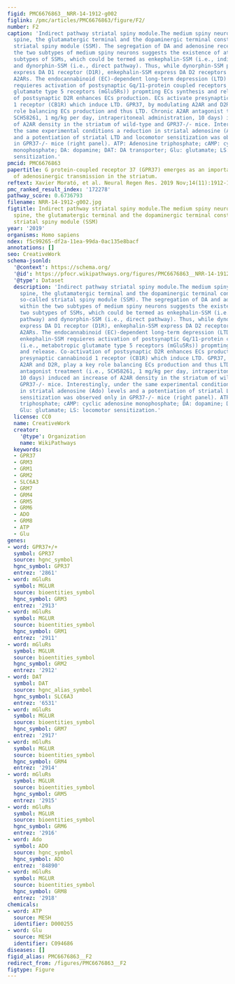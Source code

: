 ```yaml
---
figid: PMC6676863__NRR-14-1912-g002
figlink: /pmc/articles/PMC6676863/figure/F2/
number: F2
caption: 'Indirect pathway striatal spiny module.The medium spiny neuron dendritic
  spine, the glutamatergic terminal and the dopaminergic terminal constitute the so-called
  striatal spiny module (SSM). The segregation of DA and adenosine receptors within
  the two subtypes of medium spiny neurons suggests the existence of at least two
  subtypes of SSMs, which could be termed as enkephalin-SSM (i.e., indirect pathway)
  and dynorphin-SSM (i.e., direct pathway). Thus, while dynorphin-SSM predominantly
  express DA D1 receptor (D1R), enkephalin-SSM express DA D2 receptors (D2Rs) and
  A2ARs. The endocannabinoid (EC)-dependent long-term depression (LTD) model at enkephalin-SSM
  requieres activation of postsynaptic Gq/11-protein coupled receptors (i.e., metabotropic
  glutamate type 5 receptors (mGlu5Rs)) propmting ECs synthesis and release. Co-activation
  of postsynaptic D2R enhances ECs production. ECs activate presynaptic cannabinoid
  1 receptor (CB1R) which induce LTD. GPR37, by modulating A2AR and D2R, play a key
  role balancing ECs production and thus LTD. Chronic A2AR antagonist treatment (i.e.,
  SCH58261, 1 mg/kg per day, intraperitoneal administration, 10 days) induced an increase
  of A2AR density in the striatum of wild-type and GPR37-/- mice. Interestingly, under
  the same experimental conditions a reduction in striatal adenosine (Ado) levels
  and a potentiation of striatal LTD and locomotor sensitization was observed only
  in GPR37-/- mice (right panel). ATP: Adenosine triphosphate; cAMP: cyclic adenosine
  monophosphate; DA: dopamine; DAT: DA transporter; Glu: glutamate; LS: locomotor
  sensitization.'
pmcid: PMC6676863
papertitle: G protein-coupled receptor 37 (GPR37) emerges as an important modulator
  of adenosinergic transmission in the striatum.
reftext: Xavier Morató, et al. Neural Regen Res. 2019 Nov;14(11):1912-1914.
pmc_ranked_result_index: '172278'
pathway_score: 0.6736793
filename: NRR-14-1912-g002.jpg
figtitle: Indirect pathway striatal spiny module.The medium spiny neuron dendritic
  spine, the glutamatergic terminal and the dopaminergic terminal constitute the so-called
  striatal spiny module (SSM)
year: '2019'
organisms: Homo sapiens
ndex: f5c99265-df2a-11ea-99da-0ac135e8bacf
annotations: []
seo: CreativeWork
schema-jsonld:
  '@context': https://schema.org/
  '@id': https://pfocr.wikipathways.org/figures/PMC6676863__NRR-14-1912-g002.html
  '@type': Dataset
  description: 'Indirect pathway striatal spiny module.The medium spiny neuron dendritic
    spine, the glutamatergic terminal and the dopaminergic terminal constitute the
    so-called striatal spiny module (SSM). The segregation of DA and adenosine receptors
    within the two subtypes of medium spiny neurons suggests the existence of at least
    two subtypes of SSMs, which could be termed as enkephalin-SSM (i.e., indirect
    pathway) and dynorphin-SSM (i.e., direct pathway). Thus, while dynorphin-SSM predominantly
    express DA D1 receptor (D1R), enkephalin-SSM express DA D2 receptors (D2Rs) and
    A2ARs. The endocannabinoid (EC)-dependent long-term depression (LTD) model at
    enkephalin-SSM requieres activation of postsynaptic Gq/11-protein coupled receptors
    (i.e., metabotropic glutamate type 5 receptors (mGlu5Rs)) propmting ECs synthesis
    and release. Co-activation of postsynaptic D2R enhances ECs production. ECs activate
    presynaptic cannabinoid 1 receptor (CB1R) which induce LTD. GPR37, by modulating
    A2AR and D2R, play a key role balancing ECs production and thus LTD. Chronic A2AR
    antagonist treatment (i.e., SCH58261, 1 mg/kg per day, intraperitoneal administration,
    10 days) induced an increase of A2AR density in the striatum of wild-type and
    GPR37-/- mice. Interestingly, under the same experimental conditions a reduction
    in striatal adenosine (Ado) levels and a potentiation of striatal LTD and locomotor
    sensitization was observed only in GPR37-/- mice (right panel). ATP: Adenosine
    triphosphate; cAMP: cyclic adenosine monophosphate; DA: dopamine; DAT: DA transporter;
    Glu: glutamate; LS: locomotor sensitization.'
  license: CC0
  name: CreativeWork
  creator:
    '@type': Organization
    name: WikiPathways
  keywords:
  - GPR37
  - GRM3
  - GRM1
  - GRM2
  - SLC6A3
  - GRM7
  - GRM4
  - GRM5
  - GRM6
  - ADO
  - GRM8
  - ATP
  - Glu
genes:
- word: GPR37+/+
  symbol: GPR37
  source: hgnc_symbol
  hgnc_symbol: GPR37
  entrez: '2861'
- word: mGluRs
  symbol: MGLUR
  source: bioentities_symbol
  hgnc_symbol: GRM3
  entrez: '2913'
- word: mGluRs
  symbol: MGLUR
  source: bioentities_symbol
  hgnc_symbol: GRM1
  entrez: '2911'
- word: mGluRs
  symbol: MGLUR
  source: bioentities_symbol
  hgnc_symbol: GRM2
  entrez: '2912'
- word: DAT
  symbol: DAT
  source: hgnc_alias_symbol
  hgnc_symbol: SLC6A3
  entrez: '6531'
- word: mGluRs
  symbol: MGLUR
  source: bioentities_symbol
  hgnc_symbol: GRM7
  entrez: '2917'
- word: mGluRs
  symbol: MGLUR
  source: bioentities_symbol
  hgnc_symbol: GRM4
  entrez: '2914'
- word: mGluRs
  symbol: MGLUR
  source: bioentities_symbol
  hgnc_symbol: GRM5
  entrez: '2915'
- word: mGluRs
  symbol: MGLUR
  source: bioentities_symbol
  hgnc_symbol: GRM6
  entrez: '2916'
- word: Ado
  symbol: ADO
  source: hgnc_symbol
  hgnc_symbol: ADO
  entrez: '84890'
- word: mGluRs
  symbol: MGLUR
  source: bioentities_symbol
  hgnc_symbol: GRM8
  entrez: '2918'
chemicals:
- word: ATP
  source: MESH
  identifier: D000255
- word: Glu
  source: MESH
  identifier: C094686
diseases: []
figid_alias: PMC6676863__F2
redirect_from: /figures/PMC6676863__F2
figtype: Figure
---
```

